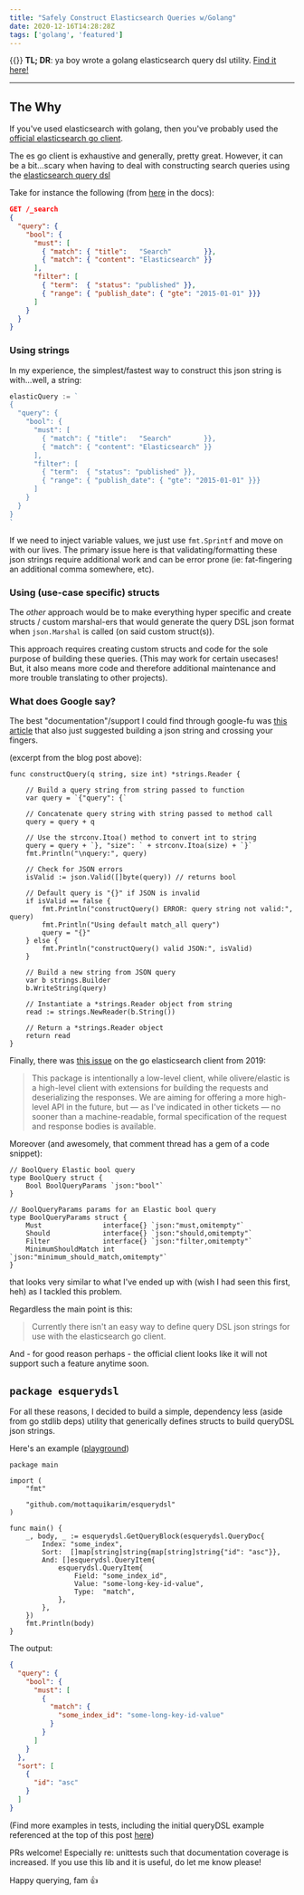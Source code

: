 ```yaml
---
title: "Safely Construct Elasticsearch Queries w/Golang"
date: 2020-12-16T14:28:28Z
tags: ['golang', 'featured']
---
```


{{<toc>}}
**TL; DR**: ya boy wrote a golang elasticsearch query dsl utility. [Find it here!](https://github.com/mottaquikarim/esquerydsl)

---

## **The Why**

If you've used elasticsearch with golang, then you've probably used the [official elasticsearch go client](https://github.com/elastic/go-elasticsearch).

The es go client is exhaustive and generally, pretty great. However, it can be a bit...scary when having to deal with constructing search queries using the [elasticsearch query dsl](https://www.elastic.co/guide/en/elasticsearch/reference/7.10/query-dsl.html)

Take for instance the following (from [here](https://www.elastic.co/guide/en/elasticsearch/reference/current/query-filter-context.html#query-filter-context-ex) in the docs):

```json
GET /_search
{
  "query": { 
    "bool": { 
      "must": [
        { "match": { "title":   "Search"        }},
        { "match": { "content": "Elasticsearch" }}
      ],
      "filter": [ 
        { "term":  { "status": "published" }},
        { "range": { "publish_date": { "gte": "2015-01-01" }}}
      ]
    }
  }
}
```

### **Using strings**

In my experience, the simplest/fastest way to construct this json string is with...well, a string:

```go
elasticQuery := `
{
  "query": { 
    "bool": { 
      "must": [
        { "match": { "title":   "Search"        }},
        { "match": { "content": "Elasticsearch" }}
      ],
      "filter": [ 
        { "term":  { "status": "published" }},
        { "range": { "publish_date": { "gte": "2015-01-01" }}}
      ]
    }
  }
}
`
```

If we need to inject variable values, we just use `fmt.Sprintf` and move on with our lives. The primary issue here is that validating/formatting these json strings require additional work and can be error prone (ie: fat-fingering an additional comma somewhere, etc).

### **Using (use-case specific) structs**

The _other_ approach would be to make everything hyper specific and create structs / custom marshal-ers that would generate the query DSL json format when `json.Marshal` is called (on said custom struct(s)). 

This approach requires creating custom structs and code for the sole purpose of building these queries. (This may work for certain usecases! But, it also means more code and therefore additional maintenance and more trouble translating to other projects).

### **What does Google say?**

The best "documentation"/support I could find through google-fu was [this article](https://kb.objectrocket.com/elasticsearch/how-to-construct-elasticsearch-queries-from-a-string-using-golang-550) that also just suggested building a json string and crossing your fingers.

(excerpt from the blog post above):

```golang
func constructQuery(q string, size int) *strings.Reader {

	// Build a query string from string passed to function
	var query = `{"query": {`

	// Concatenate query string with string passed to method call
	query = query + q

	// Use the strconv.Itoa() method to convert int to string
	query = query + `}, "size": ` + strconv.Itoa(size) + `}`
	fmt.Println("\nquery:", query)

	// Check for JSON errors
	isValid := json.Valid([]byte(query)) // returns bool

	// Default query is "{}" if JSON is invalid
	if isValid == false {
		fmt.Println("constructQuery() ERROR: query string not valid:", query)
		fmt.Println("Using default match_all query")
		query = "{}"
	} else {
		fmt.Println("constructQuery() valid JSON:", isValid)
	}

	// Build a new string from JSON query
	var b strings.Builder
	b.WriteString(query)

	// Instantiate a *strings.Reader object from string
	read := strings.NewReader(b.String())

	// Return a *strings.Reader object
	return read
}
```

Finally, there was [this issue](https://github.com/elastic/go-elasticsearch/issues/42) on the go elasticsearch client from 2019:

> This package is intentionally a low-level client, while olivere/elastic is a high-level client with extensions for building the requests and deserializing the responses. We are aiming for offering a more high-level API in the future, but — as I've indicated in other tickets — no sooner than a machine-readable, formal specification of the request and response bodies is available.

Moreover (and awesomely, that comment thread has a gem of a code snippet):

```golang
// BoolQuery Elastic bool query
type BoolQuery struct {
	Bool BoolQueryParams `json:"bool"`
}

// BoolQueryParams params for an Elastic bool query
type BoolQueryParams struct {
	Must               interface{} `json:"must,omitempty"`
	Should             interface{} `json:"should,omitempty"`
	Filter             interface{} `json:"filter,omitempty"`
	MinimumShouldMatch int         `json:"minimum_should_match,omitempty"`
}
```

that looks very similar to what I've ended up with (wish I had seen this first, heh) as I tackled this problem.

Regardless the main point is this:

> Currently there isn't an easy way to define query DSL json strings for use with the elasticsearch go client.

And - for good reason perhaps - the official client looks like it will not support such a feature anytime soon.

## **`package esquerydsl`**

For all these reasons, I decided to build a simple, dependency less (aside from go stdlib deps) utility that generically defines structs to build queryDSL json strings.

Here's an example ([playground](https://play.golang.org/p/tlSkQH1mUGy))

```golang
package main

import (
	"fmt"

	"github.com/mottaquikarim/esquerydsl"
)

func main() {
	_, body, _ := esquerydsl.GetQueryBlock(esquerydsl.QueryDoc{
		Index: "some_index",
		Sort:  []map[string]string{map[string]string{"id": "asc"}},
		And: []esquerydsl.QueryItem{
			esquerydsl.QueryItem{
				Field: "some_index_id",
				Value: "some-long-key-id-value",
				Type:  "match",
			},
		},
	})
	fmt.Println(body)
}
```

The output:

```json
{
  "query": {
    "bool": {
      "must": [
        {
          "match": {
            "some_index_id": "some-long-key-id-value"
          }
        }
      ]
    }
  },
  "sort": [
    {
      "id": "asc"
    }
  ]
}
```

(Find more examples in tests, including the initial queryDSL example referenced at the top of this post [here](https://github.com/mottaquikarim/esquerydsl/blob/master/esquerydsl_test.go#L26))

PRs welcome! Especially re: unittests such that documentation coverage is increased. If you use this lib and it is useful, do let me know please!

Happy querying, fam 👍


